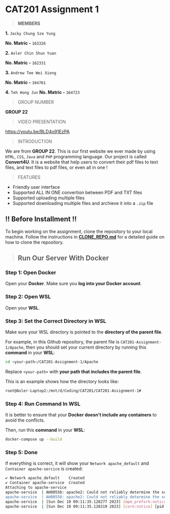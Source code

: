 # CAT201 Assignment 1
> **MEMBERS**

**1.** `Jacky Chung Sze Yung`

**No. Matric -** `163326`

**2.** `Axler Chin Shun Yuan`

**No. Matric -** `162331`

**3.** `Andrew Tee Wei Xiong`

**No. Matric -** `164761`

**4.** `Teh Hong Jun`
**No. Matric -** `164723`

> GROUP NUMBER

**GROUP 22**

> VIDEO PRESENTATION

https://youtu.be/BLD4o91EzPA

> INTRODUCTION

We are from **GROUP 22**. This is our first website we ever made by using  `HTML`, `CSS`, `Java` and `PHP` programming language. Our project is called **Convert4U**. It is a website that help users to convert their pdf files to text files, and text files to pdf files, or even all in one !

> FEATURES
- Friendly user interface
- Supported ALL IN ONE convertion between PDF and TXT files
- Supported uploading multiple files
- Supported downloading multiple files and archieve it into a `.zip` file

## !! Before Installment !!
To begin working on the assignment, clone the repository to your local machine. Follow the instructions in [**CLONE_REPO.md**](CLONE_REPO.md) for a detailed guide on how to clone the repository.

> ## Run Our Server With Docker
### Step 1: Open Docker

Open your **Docker**. Make sure you **log into your Docker account**.

### Step 2: Open WSL

Open your **WSL**.

### Step 3: Set the Correct Directory in WSL

Make sure your WSL directory is pointed to the **directory of the parent file**.

For example, in this Github repository, the parent file is `CAT201-Assignment-1/Apache`, then you should set your current directory by running this **command** in your **WSL**:
```bash
cd <your-path>/CAT201-Assignment-1/Apache
```
Replace `<your-path>` with **your path that includes the parent file**.

This is an example shows how the directory looks like:
```bash
root@Axler-Laptop2:/mnt/d/Coding/CAT201/CAT201-Assignment-1#
```

### Step 4: Run Command In WSL

It is better to ensure that your **Docker doesn't include any containers** to avoid the conflicts.

Then, run this **command** in your **WSL**:
```bash
docker-compose up --build
```

### Step 5: Done
If everything is correct, it will show your `Network apache_default` and `Container apache-sercice` is created:
```bash
✔ Network apache_default    Created                                                                                                   0.1s 
✔ Container apache-service  Created                                                                                                   0.9s 
Attaching to apache-service
apache-service  | AH00558: apache2: Could not reliably determine the server's fully qualified domain name, using 172.20.0.2. Set the 'ServerName' directive globally to suppress this message
apache-service  | AH00558: apache2: Could not reliably determine the server's fully qualified domain name, using 172.20.0.2. Set the 'ServerName' directive globally to suppress this message
apache-service  | [Sun Dec 10 09:11:35.128277 2023] [mpm_prefork:notice] [pid 1] AH00163: Apache/2.4.57 (Debian) PHP/8.3.0 configured -- resuming normal operations
apache-service  | [Sun Dec 10 09:11:35.128319 2023] [core:notice] [pid 1] AH00094: Command line: 'apache2 -D FOREGROUND'
```
